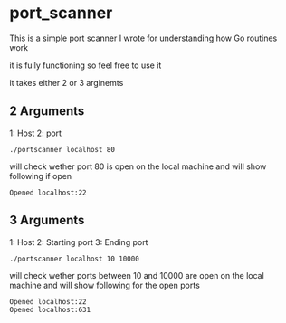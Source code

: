 # port_scanner
This is a simple port scanner I wrote for understanding how Go routines work

it is fully functioning so feel free to use it

it takes either 2 or 3 arginemts


## 2 Arguments
1: Host
2: port
``` 
./portscanner localhost 80
``` 
will check wether port 80 is open on the local machine and will show following if open
```
Opened localhost:22
```

## 3 Arguments
1: Host
2: Starting port
3: Ending port
``` 
./portscanner localhost 10 10000
``` 
will check wether ports between 10 and 10000 are open on the local machine and will show following for the open ports
```
Opened localhost:22
Opened localhost:631
```